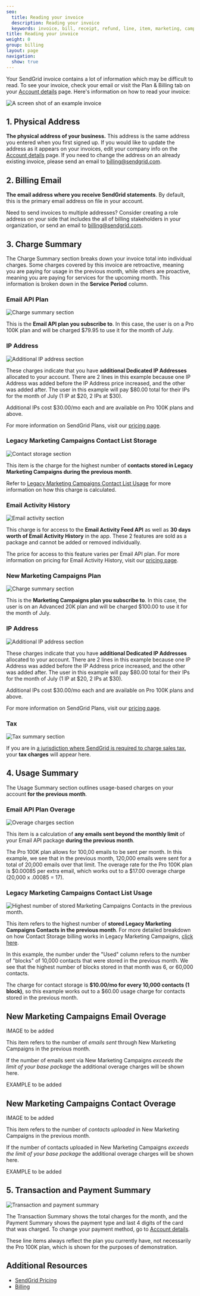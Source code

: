 ```yaml
---
seo:
  title: Reading your invoice
  description: Reading your invoice
  keywords: invoice, bill, receipt, refund, line, item, marketing, campaigns, charge, contacts, usage, overage
title: Reading your invoice
weight: 0
group: billing
layout: page
navigation:
  show: true
---
```

Your SendGrid invoice contains a lot of information which may be difficult to read. To see your invoice, check your email or visit the Plan & Billing tab on your [Account details](https://app.sendgrid.com/account/billing) page. Here's information on how to read your invoice:

![A screen shot of an example invoice]({{root_url}}/img/invoice_legend.jpg)


## 1. Physical Address

**The physical address of your business.** This address is the same address you entered when you first signed up. If you would like to update the address as it appears on your invoices, edit your company info on the [Account details](https://app.sendgrid.com/account/billing) page. If you need to change the address on an already existing invoice, please send an email to [billing@sendgrid.com](mailto:billing@sendgrid.com).

## 2. Billing Email


**The email address where you receive SendGrid statements**. By default, this is the primary email address on file in your account.

Need to send invoices to multiple addresses? Consider creating a role address on your side that includes the all of billing stakeholders in your organization, or send an email to [billing@sendgrid.com](mailto:billing@sendgrid.com).


## 3. Charge Summary

The Charge Summary section breaks down your invoice total into individual charges. Some charges covered by this invoice are retroactive, meaning you are paying for usage in the previous month, while others are proactive, meaning you are paying for services for the upcoming month. This information is broken down in the **Service Period** column.

### Email API Plan

![Charge summary section]({{root_url}}/img/invoice_plan.jpg)

This is the **Email API plan you subscribe to**. In this case, the user is on a Pro 100K plan and will be charged $79.95 to use it for the month of July.


### IP Address

![Additional IP address section]({{root_url}}/img/invoice_IP_address.jpg)

These charges indicate that you have **additional Dedicated IP Addresses** allocated to your account. There are 2 lines in this example because one IP Address was added before the IP Address price increased, and the other was added after. The user in this example will pay $80.00 total for their IPs for the month of July (1 IP at $20, 2 IPs at $30).

Additional IPs cost $30.00/mo each and are available on Pro 100K plans and above.

For more information on SendGrid Plans, visit our [pricing page](https://sendgrid.com/pricing).


### Legacy Marketing Campaigns Contact List Storage

![Contact storage section]({{root_url}}/img/invoice_contact_1.jpg)

This item is the charge for the highest number of **contacts stored in Legacy Marketing Campaigns during the previous month**.

Refer to [Legacy Marketing Campaigns Contact List Usage]({{root_url}}/ui/Legacy_Marketing_Campaigns_Contact_List_Usage/) for more information on how this charge is calculated.


### Email Activity History

![Email activity section]({{root_url}}/img/invoice_ease.jpg)

This charge is for access to the **Email Activity Feed API** as well as **30 days worth of Email Activity History** in the app. These 2 features are sold as a package and cannot be added or removed individually. 

The price for access to this feature varies per Email API plan. For more information on pricing for Email Activity History, visit our [pricing page](https://sendgrid.com/pricing).


### New Marketing Campaigns Plan

![Charge summary section]({{root_url}}/img/invoice_plan.jpg)

This is the **Marketing Campaigns plan you subscribe to**. In this case, the user is on an Advanced 20K plan and will be charged $100.00 to use it for the month of July.


### IP Address

![Additional IP address section]({{root_url}}/img/invoice_IP_address.jpg)

These charges indicate that you have **additional Dedicated IP Addresses** allocated to your account. There are 2 lines in this example because one IP Address was added before the IP Address price increased, and the other was added after. The user in this example will pay $80.00 total for their IPs for the month of July (1 IP at $20, 2 IPs at $30).

Additional IPs cost $30.00/mo each and are available on Pro 100K plans and above.

For more information on SendGrid Plans, visit our [pricing page](https://sendgrid.com/pricing).


### Tax

![Tax summary section]({{root_url}}/img/invoice_tax.jpg)

If you are in [a jurisdiction where SendGrid is required to charge sales tax]({{root_url}}/ui/account-and-settings/taxes-and-tax-exempt/), your **tax charges** will appear here.


## 4. Usage Summary

The Usage Summary section outlines usage-based charges on your account **for the previous month**.


### Email API Plan Overage

![Overage charges section]({{root_url}}/img/invoice_overage.jpg)

This item is a calculation of **any emails sent beyond the monthly limit** of your Email API package **during the previous month**.

The Pro 100K plan allows for 100,00 emails to be sent per month. In this example, we see that in the previous month, 120,000 emails were sent for a total of 20,000 emails over that limit. The overage rate for the Pro 100K plan is $0.00085 per extra email, which works out to a $17.00 overage charge (20,000 x .00085 = 17).

### Legacy Marketing Campaigns Contact List Usage

![Highest number of stored Marketing Campaigns Contacts in the previous month.]({{root_url}}/img/invoice_contact_storage.jpg)

This item refers to the highest number of **stored Legacy Marketing Campaigns Contacts in the previous month**. For more detailed breakdown on how Contact Storage billing works in Legacy Marketing Campaigns, [click here]({{root_url}}/ui/account-and-settings/billing/).

In this example, the number under the "Used" column refers to the number of "blocks" of 10,000 contacts that were stored in the previous month. We see that the highest number of blocks stored in that month was 6, or 60,000 contacts.

The charge for contact storage is **$10.00/mo for every 10,000 contacts (1 block)**, so this example works out to a $60.00 usage charge for contacts stored in the previous month.


## New Marketing Campaigns Email Overage

IMAGE to be added

This item refers to the number of *emails sent* through New Marketing Campaigns in the previous month. 

If the number of emails sent via New Marketing Campaigns *exceeds the limit of your base package* the additional overage charges will be shown here. 

EXAMPLE to be added


## New Marketing Campaigns Contact Overage

IMAGE to be added

This item refers to the number of *contacts uploaded* in New Marketing Campaigns in the previous month. 

If the number of contacts uploaded in New Marketing Campaigns *exceeds the limit of your base package* the additional overage charges will be shown here. 

EXAMPLE to be added

## 5. Transaction and Payment Summary

![Transaction and payment summary]({{root_url}}/img/invoice_payment_summary.jpg)

The Transaction Summary shows the total charges for the month, and the Payment Summary shows the payment type and last 4 digits of the card that was charged. To change your payment method, go to [Account details](https://app.sendgrid.com/account/billing).

<call-out>

These line items always reflect the plan you currently have, not necessarily the Pro 100K plan, which is shown for the purposes of demonstration.

</call-out>


## Additional Resources

- [SendGrid Pricing](https://sendgrid.com/pricing)
- [Billing]({{root_url}}/ui/account-and-settings/billing/)
